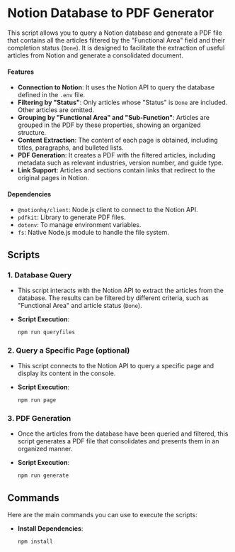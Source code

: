 # Notion Database to PDF Generator

This script allows you to query a Notion database and generate a PDF file that contains all the articles filtered by the "Functional Area" field and their completion status (`Done`). It is designed to facilitate the extraction of useful articles from Notion and generate a consolidated document.

#### Features

- **Connection to Notion**: It uses the Notion API to query the database defined in the `.env` file.
- **Filtering by "Status"**: Only articles whose "Status" is `Done` are included. Other articles are omitted.
- **Grouping by "Functional Area" and "Sub-Function"**: Articles are grouped in the PDF by these properties, showing an organized structure.
- **Content Extraction**: The content of each page is obtained, including titles, paragraphs, and bulleted lists.
- **PDF Generation**: It creates a PDF with the filtered articles, including metadata such as relevant industries, version number, and guide type.
- **Link Support**: Articles and sections contain links that redirect to the original pages in Notion.

#### Dependencies

- `@notionhq/client`: Node.js client to connect to the Notion API.
- `pdfkit`: Library to generate PDF files.
- `dotenv`: To manage environment variables.
- `fs`: Native Node.js module to handle the file system.

## Scripts

### 1. **Database Query**
   - This script interacts with the Notion API to extract the articles from the database. The results can be filtered by different criteria, such as "Functional Area" and article status (`Done`).
  
- **Script Execution**:
   ```bash
   npm run queryfiles

### 2. **Query a Specific Page (optional)**
  - This script connects to the Notion API to query a specific page and display its content in the console. 

- **Script Execution**:
   ```bash
   npm run page

### 3. **PDF Generation**
   - Once the articles from the database have been queried and filtered, this script generates a PDF file that consolidates and presents them in an organized manner.

- **Script Execution**:
   ```bash
   npm run generate
## Commands
Here are the main commands you can use to execute the scripts:
- **Install Dependencies**:
   ```bash
   npm install